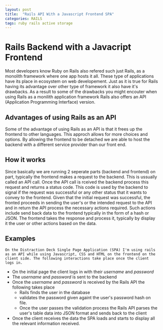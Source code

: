 ```yaml
---
layout: post
title:  "Rails API With a Javascript Frontend SPA"
categories: RAILS
tags: ruby rails active storage
---
```


# Rails Backend with a Javacript Frontend
Most developers know Ruby on Rails also refered such just Rails, as a monolith framework where one app hosts  it all.
These type of applications have its place in ecosystem on web developement.
Just as it is true for Rails having its advantage over other type of framework it also have it's drawbacks.
As a result to some of the drawbacks you might encouter when using Rails as a monilith application framework Rails also offers an API (Application Programming Interface) version.

## Advantages of using Rails as an API
Some of the advantage of using Rails as an API is that it frees up the frontend to other languages.
This approch allows for more choices and options.
By allowing the frontend to be detached we are able to host the backend with a different service provider than our front end.

## How it works
Since basically we are running 2 seperate parts (backend and frontend) on part, typically the frontend makes a request to the backend.
This is ussually called an API call. Once the API call is rceived the backend process this request and returns a status code.
This code is used by the backend to signal if the request was successful or any other status that it wants to convey to the frontend.
Given that the initial request was successful, the fronted proceeds in sending the user's or the intended request to the API and in return the API process the necessary actions required. Such actions include send back data to the frontend typically in the form of a hash or JSON.
The frontend takes the response and process it, typically by display it the user or other actions based on the data.

## Examples
    On the Distraction Deck Single Page Application (SPA) I'm using rails as an API while using Javascript, CSS and HTML on the frontend on the client side. The following interactions take place once the client logs in.
- On the initial page the client logs in with their _username_  and _password_
- The _username_ and _password_ is sent to the backend
- Once the _username_ and _password_ is received by the Rails API the following takes place
  - Rails finds the user in the database
  - validates the password given againt the user's password hash on file.
  - Once the user passes the validation process the Rails API parses the user's table data into JSON format and sends back to the client
- Once the client receives the data the SPA loads and starts to display all the relevant information received.
